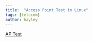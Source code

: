 ```yaml
---
title:  "Access Point Test in Linux"
tags: [telecom]
author: hayley
---
```


[AP Test](https://www.learningpenguin.net/2018/01/30/install-realtek-rtl8812au-wifi-driver-linux/)
